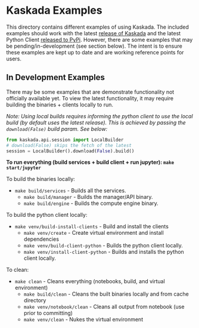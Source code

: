 # Kaskada Examples

This directory contains different examples of using Kaskada. The included examples should work with the latest [release of Kaskada](https://github.com/kaskada-ai/kaskada/releases) and the latest Python Client [released to PyPi](https://pypi.org/project/kaskada/#history). However, there are some examples that may be pending/in-development (see section below). The intent is to ensure these examples are kept up to date and are working reference points for users.


## In Development Examples

There may be some examples that are demonstrate functionality not officially available yet. To view the latest functionality, it may require building the binaries + clients locally to run. 

*Note: Using local builds requires informing the python client to use the local build (by default uses the latest release). This is achieved by passing the `download(False)` build param. See below:* 

```python 
from kaskada.api.session import LocalBuilder
# download(False) skips the fetch of the latest 
session = LocalBuilder().download(False).build()
```

**To run everything (build services + build client + run jupyter): `make start/jupyter`**

To build the binaries locally:
* `make build/services` - Builds all the services.
    * `make build/manager` - Builds the manager/API binary.
    * `make build/engine` - Builds the compute engine binary.

To build the python client locally:
* `make venv/build-install-clients` - Build and install the clients
    * `make venv/create` - Create virtual environment and install dependencies
    * `make venv/build-client-python` - Builds the python client locally.
    * `make venv/install-client-python` - Builds and installs the python client locally.

To clean:
* `make clean` - Cleans everything (notebooks, build, and virtual environment)
    * `make build/clean` - Cleans the built binaries locally and from cache directory
    * `make venv/notebook/clean` - Cleans all output from notebook (use prior to committing)
    * `make venv/clean` - Nukes the virtual environment